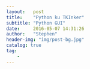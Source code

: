 ```yaml
---
layout:   post
title:    "Python ku TKInker"
subtitle: "Python GUI"
date:     2016-05-07 14:31:26
author:   "Stephen"
header-img: "img/post-bg.jpg"
catalog: true
tag:
    - 
---
```

